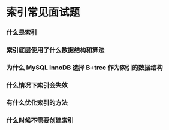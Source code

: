 # 索引常见面试题

### 什么是索引

### 索引底层使用了什么数据结构和算法

### 为什么 MySQL InnoDB 选择 B+tree 作为索引的数据结构

### 什么情况下索引会失效

### 有什么优化索引的方法

### 什么时候不需要创建索引

